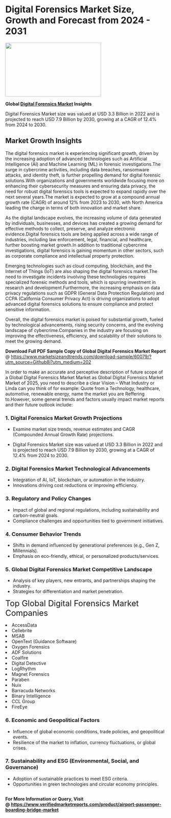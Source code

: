 <H1>Digital Forensics Market Size, Growth and Forecast from 2024 - 2031</H1><img class="aligncenter size-medium wp-image-584254" src="https://thirdeyenews.in/wp-content/uploads/2024/09/Global-Market-Research-300x168.jpeg" alt="" width="300" height="168" /><p><strong>Global&nbsp;<a href="https://www.marketsizeandtrends.com/download-sample/60079/?utm_source=Github8j?utm_medium=202">Digital Forensics Market</a> Insights</strong></p><p>Digital Forensics Market size was valued at USD 3.3 Billion in 2022 and is projected to reach USD 7.9 Billion by 2030, growing at a CAGR of 12.4% from 2024 to 2030.</p><p><h2>Market Growth Insights</h2> <p>The digital forensics market is experiencing significant growth, driven by the increasing adoption of advanced technologies such as Artificial Intelligence (AI) and Machine Learning (ML) in forensic investigations.The surge in cybercrime activities, including data breaches, ransomware attacks, and identity theft, is further propelling demand for digital forensic solutions.With organizations and governments worldwide focusing more on enhancing their cybersecurity measures and ensuring data privacy, the need for robust digital forensics tools is expected to expand rapidly over the next several years.The market is expected to grow at a compound annual growth rate (CAGR) of around 12% from 2023 to 2030, with North America leading the charge in terms of both innovation and market share.</p> <p>As the digital landscape evolves, the increasing volume of data generated by individuals, businesses, and devices has created a growing demand for effective methods to collect, preserve, and analyze electronic evidence.Digital forensics tools are being applied across a wide range of industries, including law enforcement, legal, financial, and healthcare, further boosting market growth.In addition to traditional cybercrime investigations, digital forensics is gaining momentum in other sectors, such as corporate compliance and intellectual property protection.</p> <p>Emerging technologies such as cloud computing, blockchain, and the Internet of Things (IoT) are also shaping the digital forensics market.The need to investigate incidents involving these technologies requires specialized forensic methods and tools, which is spurring investment in research and development.Furthermore, the increasing emphasis on data privacy regulations such as GDPR (General Data Protection Regulation) and CCPA (California Consumer Privacy Act) is driving organizations to adopt advanced digital forensics solutions to ensure compliance and protect sensitive information.</p> <p>Overall, the digital forensics market is poised for substantial growth, fueled by technological advancements, rising security concerns, and the evolving landscape of cybercrime.Companies in the industry are focusing on improving the effectiveness, efficiency, and scalability of their solutions to meet the growing demand.</p><p><span class=""><strong>Download Full PDF Sample Copy of Global Digital Forensics Market Report</strong> @ <a href="https://www.marketsizeandtrends.com/download-sample/60079/?utm_source=Github8j?utm_medium=202" target="_blank">https://www.marketsizeandtrends.com/download-sample/60079/?utm_source=Github8j?utm_medium=202</a></span></p><p>In order to make an accurate and perceptive description of future scope of a Global&nbsp;Digital Forensics Market Market as Global&nbsp;Digital Forensics Market Market of 2025, you need to describe a clear Vision &ndash; What Industry or Linda can you think of for example: Quote from a Technology, healthcare, automotive, renewable energy, name the market you are Reffering to.However, some general trends and factors usually impact market reports and their future outlook include:</p><h3>1.&nbsp;<strong>Digital Forensics Market Growth Projections</strong></h3><ul><li>Examine market size trends, revenue estimates and CAGR (Compounded Annual Growth Rate) projections.</li><li><p>Digital Forensics Market size was valued at USD 3.3 Billion in 2022 and is projected to reach USD 7.9 Billion by 2030, growing at a CAGR of 12.4% from 2024 to 2030.</p></li></ul><h3>2.&nbsp;<strong>Digital Forensics Market Technological Advancements</strong></h3><ul><li>Integration of AI, IoT, blockchain, or automation in the industry.</li><li>Innovations driving cost reductions or improving efficiency.</li></ul><h3>3.&nbsp;<strong>Regulatory and Policy Changes</strong></h3><ul><li>Impact of global and regional regulations, including sustainability and carbon-neutral goals.</li><li>Compliance challenges and opportunities tied to government initiatives.</li></ul><h3>4.&nbsp;<strong>Consumer Behavior Trends</strong></h3><ul><li>Shifts in demand influenced by generational preferences (e.g., Gen Z, Millennials).</li><li>Emphasis on eco-friendly, ethical, or personalized products/services.</li></ul><h3>5.&nbsp;<strong>Global Digital Forensics Market Competitive Landscape</strong></h3><ul><li>Analysis of key players, new entrants, and partnerships shaping the industry.</li><li>Strategies for differentiation and market penetration.</li></ul><p data-pm-slice="1 1 []"><span style="color: inherit; font-family: inherit; font-size: 25px;">Top Global Digital Forensics Market Companies</span></p><div class="" data-test-id=""><p><li>AccessData</li><li> Cellebrite</li><li> MSAB</li><li> OpenText (Guidance Software)</li><li> Oxygen Forensics</li><li> ADF Solutions</li><li> Coalfire</li><li> Digital Detective</li><li> LogRhythm</li><li> Magnet Forensics</li><li> Paraben</li><li> Nuix</li><li> Barracuda Networks</li><li> Binary Intelligence</li><li> CCL Group</li><li> FireEye</li></p></div><h3>6.&nbsp;<strong>Economic and Geopolitical Factors</strong></h3><ul><li>Influence of global economic conditions, trade policies, and geopolitical events.</li><li>Resilience of the market to inflation, currency fluctuations, or global crises.</li></ul><h3>7.&nbsp;<strong>Sustainability and ESG (Environmental, Social, and Governance)</strong></h3><ul><li>Adoption of sustainable practices to meet ESG criteria.</li><li>Opportunities in green technologies and circular economy principles.</li></ul><h2><strong style="font-size: 14px;">For More Information or Query, Visit @&nbsp;</strong><a style="background-color: #ffffff; font-size: 14px;" href="https://www.marketsizeandtrends.com/report/digital-forensics-market/" target="_blank">https://www.verifiedmarketreports.com/product/airport-passenger-boarding-bridge-market</a></h2>